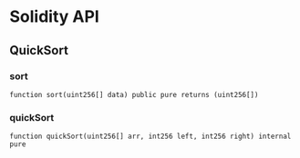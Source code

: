 # Solidity API

## QuickSort

### sort

```solidity
function sort(uint256[] data) public pure returns (uint256[])
```

### quickSort

```solidity
function quickSort(uint256[] arr, int256 left, int256 right) internal pure
```

